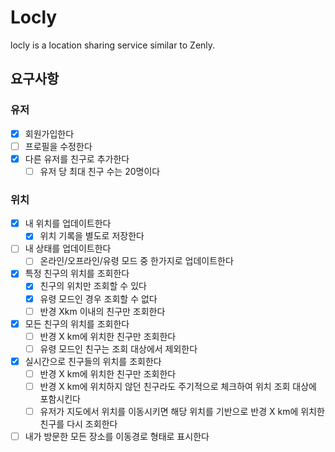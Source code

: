 # Locly

locly is a location sharing service similar to Zenly.

## 요구사항

### 유저
- [x] 회원가입한다
- [ ] 프로필을 수정한다
- [x] 다른 유저를 친구로 추가한다
  - [ ] 유저 당 최대 친구 수는 20명이다

### 위치
- [x] 내 위치를 업데이트한다
  - [x] 위치 기록을 별도로 저장한다
- [ ] 내 상태를 업데이트한다
  - [ ] 온라인/오프라인/유령 모드 중 한가지로 업데이트한다
- [x] 특정 친구의 위치를 조회한다
  - [x] 친구의 위치만 조회할 수 있다
  - [x] 유령 모드인 경우 조회할 수 없다
  - [ ] 반경 Xkm 이내의 친구만 조회한다
- [x] 모든 친구의 위치를 조회한다
  - [ ] 반경 X km에 위치한 친구만 조회한다
  - [ ] 유령 모드인 친구는 조회 대상에서 제외한다
- [x] 실시간으로 친구들의 위치를 조회한다
  - [ ] 반경 X km에 위치한 친구만 조회한다
  - [ ] 반경 X km에 위치하지 않던 친구라도 주기적으로 체크하여 위치 조회 대상에 포함시킨다
  - [ ] 유저가 지도에서 위치를 이동시키면 해당 위치를 기반으로 반경 X km에 위치한 친구를 다시 조회한다
- [ ] 내가 방문한 모든 장소를 이동경로 형태로 표시한다
